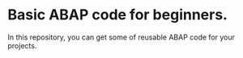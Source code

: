 # Basic ABAP code for beginners.
In this repository, you can get some of reusable ABAP code for your projects.



